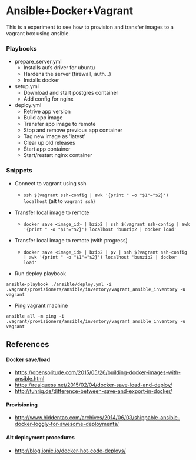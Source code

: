 # Ansible+Docker+Vagrant

This is a experiment to see how to provision and transfer images to a vagrant box using ansible.


### Playbooks

- prepare_server.yml
    - Installs aufs driver for ubuntu
    - Hardens the server (firewall, auth...)
    - Installs docker
- setup.yml
    - Download and start postgres container
    - Add config for nginx
- deploy.yml
    - Retrive app version
    - Build app image
    - Transfer app image to remote
    - Stop and remove previous app container
    - Tag new image as 'latest'
    - Clear up old releases
    - Start app container
    - Start/restart nginx container


### Snippets
- Connect to vagrant using ssh
    - `ssh $(vagrant ssh-config | awk '{print " -o "$1"="$2}') localhost` (alt to `vagrant ssh`)

- Transfer local image to remote
    - `docker save <image_id> | bzip2 | ssh $(vagrant ssh-config | awk '{print " -o "$1"="$2}') localhost 'bunzip2 | docker load'`

- Transfer local image to remote (with progress)
    - `docker save <image_id> | bzip2 | pv | ssh $(vagrant ssh-config | awk '{print " -o "$1"="$2}') localhost 'bunzip2 | docker load'`

- Run deploy playbook
```
ansible-playbook ./ansible/deploy.yml -i .vagrant/provisioners/ansible/inventory/vagrant_ansible_inventory -u vagrant
```

- Ping vagrant machine
```
ansible all -m ping -i .vagrant/provisioners/ansible/inventory/vagrant_ansible_inventory -u vagrant
```

## References

#### Docker save/load
- https://opensolitude.com/2015/05/26/building-docker-images-with-ansible.html
- https://realguess.net/2015/02/04/docker-save-load-and-deploy/
- http://tuhrig.de/difference-between-save-and-export-in-docker/

#### Provisioning
- http://www.hiddentao.com/archives/2014/06/03/shippable-ansible-docker-loggly-for-awesome-deployments/

#### Alt deployment procedures
- http://blog.ionic.io/docker-hot-code-deploys/
